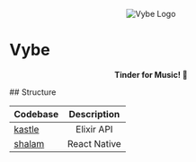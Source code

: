 <p align="center">
	  <img src="https://cdn.discordapp.com/attachments/670502278217859123/821088026963869726/bruh4.png" alt="Vybe Logo" />
</p>
<p align="center">
  <h1>Vybe</h1>
</p>
<p align="center">
  <strong>Tinder for Music! 🎵</strong>
</p>
## Structure

| Codebase             |      Description      |
| :------------------- | :-------------------: |
| [kastle](kastle)     |      Elixir API       |
| [shalam](shalam)     |     React Native      |
